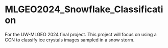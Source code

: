 # MLGEO2024_Snowflake_Classification
For the UW-MLGEO 2024 final project. This project will focus on using a CCN to classify ice crystals images sampled in a snow storm. 
